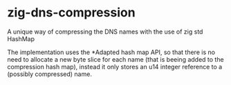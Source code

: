 # zig-dns-compression
A unique way of compressing the DNS names with the use of zig std HashMap

The implementation uses the *Adapted hash map API, so that there is no need
to allocate a new byte slice for each name (that is beeing added to the compression hash map),
instead it only stores an u14 integer reference to a (possibly compressed) name.
